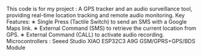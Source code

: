 This code is for my project : A GPS tracker and an audio surveillance tool, providing real-time location tracking and remote audio monitoring.
Key Features: 
         ∗ Single Press (Tactile Switch) to send an SMS with a Google Maps link. 
         ∗ External Command (SMS) to retrieve the current location from GPS. 
         ∗ External Command (CALL) to activate audio recording.
Microcontrollers : Seeed Studio XIAO ESP32C3
                  A9G GSM/GPRS+GPS/BDS Module


